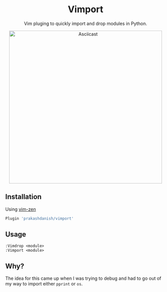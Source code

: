 <h1 align="center">Vimport</h1>
<p align="center">Vim pluging to quickly import and drop modules in Python.</p>

<p align="center">
<a href="https://imgur.com/aDI8GhY"><img src="https://imgur.com/aDI8GhY.gif" alt="Asciicast" width="480"/></a>
</p>

## Installation
Using [vim-zen](https://github.com/prakashdanish/vim-zen)
```bash
Plugin 'prakashdanish/vimport'
```

## Usage
```vim
:Vimdrop <module>
:Vimport <module>
```

## Why?
The idea for this came up when I was trying to debug and had to go out of my way to import either `pprint` or `os`. 
